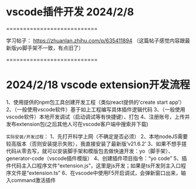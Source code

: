 # vscode插件开发 2024/2/8

===========================

学习帖子：
https://zhuanlan.zhihu.com/p/635411894 （这篇帖子感觉内容跟最新版yo脚手架不一致，有点旧了）

===========================

# 2024/2/18 vscode extension开发流程
1、使用提供的npm包工具创建开发工程（类似react提供的‘create start app’）
2、（一般使用vscode软件）基于如上工程编写具体插件逻辑代码
3、（一般使用vscode软件）本地开发调试（启动调试等有快捷键）、打包
4、注册账号，上传并发布extension包(之后其他人可在vscode客户端中搜索并下载)

`实际安装/开发过程`：
1、先打开科学上网（不确定是否必须）
2、本地nodeJS需要较高版本（否则安装提示失败），我直接安装了最新版‘v21.6.2’
3、如果不想手搓代码从零去写，就可以安装脚手架和模版包去做快速开发：yo（脚手架）、generator-code（vscode插件模版）
4、创建插件项目指令：“yo code”
5、插件代码主入口程序文件“extension.js”，这里是js开发；如果是ts开发则主入口程序文件是“extension.ts”
6、在vscode中使用F5开启调试，会弹新窗口出来，输入command激活插件

